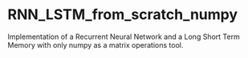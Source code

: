 # RNN_LSTM_from_scratch_numpy
Implementation of a Recurrent Neural Network and a Long Short Term Memory with only numpy as a matrix operations tool.
